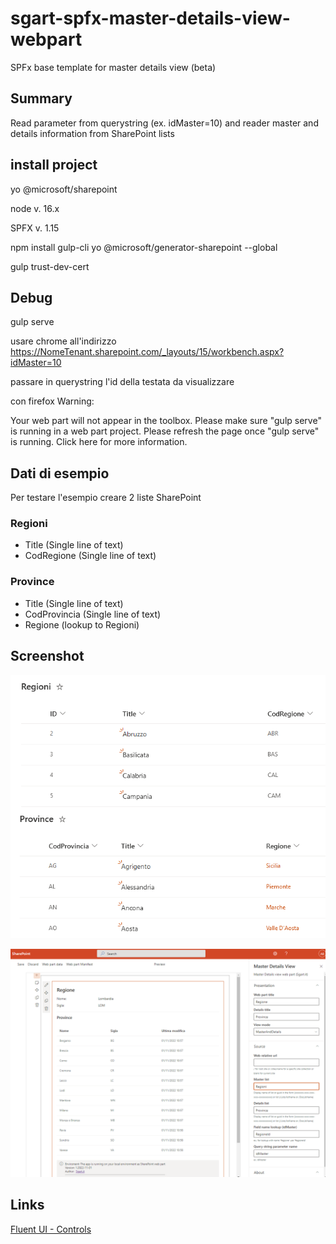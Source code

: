 # sgart-spfx-master-details-view-webpart

SPFx base template for master details view (beta)

## Summary

Read parameter from querystring (ex. idMaster=10) and reader master and details information from SharePoint lists

## install project

yo @microsoft/sharepoint

node v. 16.x

SPFX v. 1.15

npm install gulp-cli yo @microsoft/generator-sharepoint --global

gulp trust-dev-cert

## Debug

gulp serve

usare chrome all'indirizzo https://NomeTenant.sharepoint.com/_layouts/15/workbench.aspx?idMaster=10

passare in querystring l'id della testata da visualizzare

con firefox Warning:

Your web part will not appear in the toolbox. Please make sure "gulp serve" is running in a web part project. Please refresh the page once "gulp serve" is running.
Click here for more information.

## Dati di esempio

Per testare l'esempio creare 2 liste SharePoint 

### Regioni

- Title (Single line of text)
- CodRegione (Single line of text)

### Province

- Title (Single line of text)
- CodProvincia (Single line of text)
- Regione (lookup to Regioni)

## Screenshot

![Dati di esempio](images/sgart-spfx-md-01.png)

![Screenshot](images/sgart-spfx-md-02.png)

## Links

[Fluent UI - Controls](https://developer.microsoft.com/en-us/fluentui#/controls/web)
